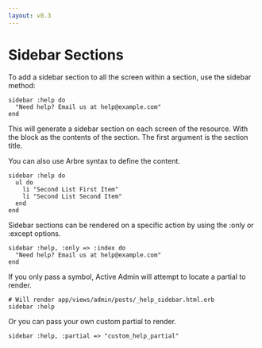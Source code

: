 ```yaml
---
layout: v0.3
---
```

# Sidebar Sections

To add a sidebar section to all the screen within a section, use the sidebar method:

    sidebar :help do
      "Need help? Email us at help@example.com"
    end

This will generate a sidebar section on each screen of the resource. With the block as
the contents of the section. The first argument is the section title.

You can also use Arbre syntax to define the content.

    sidebar :help do
      ul do
        li "Second List First Item"
        li "Second List Second Item"
      end
    end

Sidebar sections can be rendered on a specific action by using the :only or :except
options.

    sidebar :help, :only => :index do
      "Need help? Email us at help@example.com"
    end

If you only pass a symbol, Active Admin will attempt to locate a partial to render.

    # Will render app/views/admin/posts/_help_sidebar.html.erb
    sidebar :help

Or you can pass your own custom partial to render.

    sidebar :help, :partial => "custom_help_partial"
